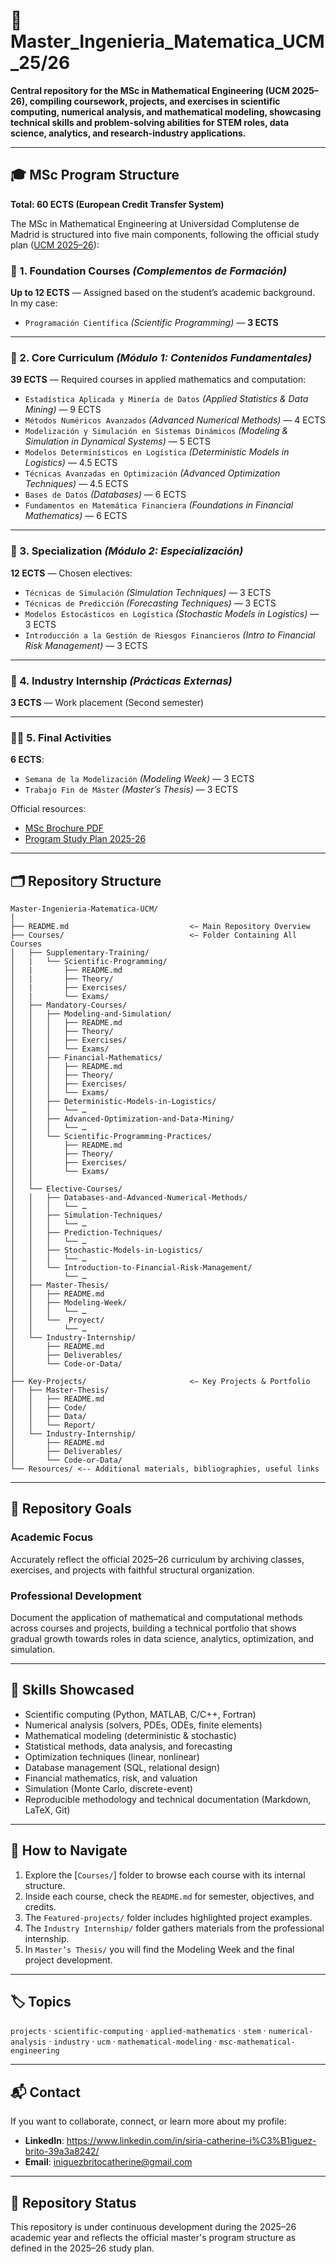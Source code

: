 
# 📘 Master_Ingenieria_Matematica_UCM_25/26

**Central repository for the MSc in Mathematical Engineering (UCM 2025–26), compiling coursework, projects, and exercises in scientific computing, numerical analysis, and mathematical modeling, showcasing technical skills and problem-solving abilities for STEM roles, data science, analytics, and research-industry applications.**

---

## 🎓 MSc Program Structure

**Total: 60 ECTS (European Credit Transfer System)**

The MSc in Mathematical Engineering at Universidad Complutense de Madrid is structured into five main components, following the official study plan ([UCM 2025–26](https://www.ucm.es/estudios/2025-26/master-ingenieriamatematica-plan)):

### 🧱 1. Foundation Courses *(Complementos de Formación)*  
**Up to 12 ECTS** — Assigned based on the student’s academic background.  
In my case:

- `Programación Científica` *(Scientific Programming)* — **3 ECTS**

---

### 📘 2. Core Curriculum *(Módulo 1: Contenidos Fundamentales)*  
**39 ECTS** — Required courses in applied mathematics and computation:

- `Estadística Aplicada y Minería de Datos` *(Applied Statistics & Data Mining)* — 9 ECTS  
- `Métodos Numéricos Avanzados` *(Advanced Numerical Methods)* — 4 ECTS  
- `Modelización y Simulación en Sistemas Dinámicos` *(Modeling & Simulation in Dynamical Systems)* — 5 ECTS  
- `Modelos Determinísticos en Logística` *(Deterministic Models in Logistics)* — 4.5 ECTS  
- `Técnicas Avanzadas en Optimización` *(Advanced Optimization Techniques)* — 4.5 ECTS  
- `Bases de Datos` *(Databases)* — 6 ECTS  
- `Fundamentos en Matemática Financiera` *(Foundations in Financial Mathematics)* — 6 ECTS  

---

### 🧪 3. Specialization *(Módulo 2: Especialización)*  
**12 ECTS** — Chosen electives:

- `Técnicas de Simulación` *(Simulation Techniques)* — 3 ECTS  
- `Técnicas de Predicción` *(Forecasting Techniques)* — 3 ECTS  
- `Modelos Estocásticos en Logística` *(Stochastic Models in Logistics)* — 3 ECTS  
- `Introducción a la Gestión de Riesgos Financieros` *(Intro to Financial Risk Management)* — 3 ECTS  

---

### 🏢 4. Industry Internship *(Prácticas Externas)*  
**3 ECTS** — Work placement (Second semester)

---

### 🧑‍💻 5. Final Activities  
**6 ECTS**:

- `Semana de la Modelización` *(Modeling Week)* — 3 ECTS  
- `Trabajo Fin de Máster` *(Master’s Thesis)* — 3 ECTS


Official resources:  
- [MSc Brochure PDF](https://www.ucm.es/data/cont/docs/titulaciones/104.pdf)  
- [Program Study Plan 2025-26](https://www.ucm.es/estudios/2025-26/master-ingenieriamatematica-plan)

---

## 🗂️ Repository Structure

```plaintext
Master-Ingenieria-Matematica-UCM/
│
├── README.md                           <– Main Repository Overview
├── Courses/                            <– Folder Containing All Courses
│   ├── Supplementary-Training/
│   |   └── Scientific-Programming/
│   |       ├── README.md
│   |       ├── Theory/
│   |       ├── Exercises/
│   |       └── Exams/
│   ├── Mandatory-Courses/
│   │   ├── Modeling-and-Simulation/
│   │   │   ├── README.md
│   │   │   ├── Theory/
│   │   │   ├── Exercises/
│   │   │   └── Exams/
│   │   ├── Financial-Mathematics/
│   │   │   ├── README.md
│   │   │   ├── Theory/
│   │   │   ├── Exercises/
│   │   │   └── Exams/
│   │   ├── Deterministic-Models-in-Logistics/
│   │   │   └── …
│   │   ├── Advanced-Optimization-and-Data-Mining/
│   │   │   └── …
│   │   └── Scientific-Programming-Practices/
│   │       ├── README.md
│   │       ├── Theory/
│   │       ├── Exercises/
│   │       └── Exams/
│   │
│   └── Elective-Courses/
│   │   ├── Databases-and-Advanced-Numerical-Methods/
│   │   │   └── …
│   │   ├── Simulation-Techniques/
│   │   │   └── …
│   │   ├── Prediction-Techniques/
│   │   │   └── …
│   │   ├── Stochastic-Models-in-Logistics/
│   │   │   └── …
│   │   └── Introduction-to-Financial-Risk-Management/
│   │       └── …
│   ├── Master-Thesis/
│   │   ├── README.md
│   │   ├── Modeling-Week/
│   │   │   └── …
│   │   └──  Proyect/
│   │       └── …
│   └── Industry-Internship/
│       ├── README.md
│       ├── Deliverables/
│       └── Code-or-Data/  
│
├── Key-Projects/                       <– Key Projects & Portfolio
│   ├── Master-Thesis/
│   │   ├── README.md
│   │   ├── Code/
│   │   ├── Data/
│   │   └── Report/
│   └── Industry-Internship/
│       ├── README.md
│       ├── Deliverables/
│       └── Code-or-Data/
└── Resources/ <-- Additional materials, bibliographies, useful links
```
---

## 🎯 Repository Goals

### Academic Focus  
Accurately reflect the official 2025–26 curriculum by archiving classes, exercises, and projects with faithful structural organization.

### Professional Development  
Document the application of mathematical and computational methods across courses and projects, building a technical portfolio that shows gradual growth towards roles in data science, analytics, optimization, and simulation.

---

## 🧠 Skills Showcased

- Scientific computing (Python, MATLAB, C/C++, Fortran)  
- Numerical analysis (solvers, PDEs, ODEs, finite elements)  
- Mathematical modeling (deterministic & stochastic)  
- Statistical methods, data analysis, and forecasting  
- Optimization techniques (linear, nonlinear)  
- Database management (SQL, relational design)  
- Financial mathematics, risk, and valuation  
- Simulation (Monte Carlo, discrete-event)  
- Reproducible methodology and technical documentation (Markdown, LaTeX, Git)

---

## 🧭 How to Navigate

1. Explore the [`Courses/`] folder to browse each course with its internal structure.  
2. Inside each course, check the `README.md` for semester, objectives, and credits.  
3. The `Featured-projects/` folder includes highlighted project examples.  
4. The `Industry Internship/` folder gathers materials from the professional internship.  
5. In `Master’s Thesis/` you will find the Modeling Week and the final project development.

---

## 🏷️ Topics

`projects` · `scientific-computing` · `applied-mathematics` · `stem` · `numerical-analysis` · `industry` · `ucm` · `mathematical-modeling` · `msc-mathematical-engineering`

---

## 📬 Contact

If you want to collaborate, connect, or learn more about my profile:

- **LinkedIn**: https://www.linkedin.com/in/siria-catherine-i%C3%B1iguez-brito-39a3a8242/
- **Email**: iniguezbritocatherine@gmail.com

---

## 🚧 Repository Status

This repository is under continuous development during the 2025–26 academic year and reflects the official master's program structure as defined in the 2025–26 study plan.


